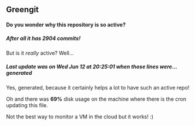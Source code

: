 ## Greengit

#### Do you wonder why this repository is so active?

##### After all it has 2904 commits!

But is it *really* active? Well...

##### Last update was on Wed Jun 12 at 20:25:01 when those lines were... generated

Yes, generated, because it certainly helps a lot to have such an active repo!

Oh and there was **69%** disk usage on the machine
where there is the cron updating this file.

Not the best way to monitor a VM in the cloud but it works! :)
